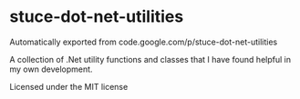 # stuce-dot-net-utilities
Automatically exported from code.google.com/p/stuce-dot-net-utilities

A collection of .Net utility functions and classes that I have found helpful in my own development.

Licensed under the MIT license
